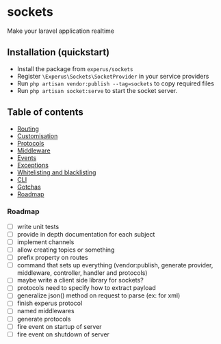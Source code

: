 # sockets
Make your laravel application realtime

## Installation (quickstart)

- Install the package from `experus/sockets`
- Register `\Experus\Sockets\SocketProvider` in your service providers
- Run `php artisan vendor:publish --tag=sockets` to copy required files
- Run `php artisan socket:serve` to start the socket server.

## Table of contents

- [Routing](docs/routing.md)
- [Customisation](docs/provider.md)
- [Protocols](docs/protocols.md)
- [Middleware](docs/middleware.md)
- [Events](docs/events.md)
- [Exceptions](docs/exceptions.md)
- [Whitelisting and blacklisting](docs/listing.md)
- [CLI](docs/artisan.md)
- [Gotchas](docs/gotchas.md)
- [Roadmap](#roadmap)

### Roadmap

- [ ] write unit tests
- [ ] provide in depth documentation for each subject
- [ ] implement channels
- [ ] allow creating topics or something
- [ ] prefix property on routes
- [ ] command that sets up everything (vendor:publish, generate provider, middleware, controller, handler and protocols)
- [ ] maybe write a client side library for sockets?
- [ ] protocols need to specify how to extract payload
- [ ] generalize json() method on request to parse (ex: for xml)
- [ ] finish experus protocol
- [ ] named middlewares
- [ ] generate protocols
- [ ] fire event on startup of server
- [ ] fire event on shutdown of server